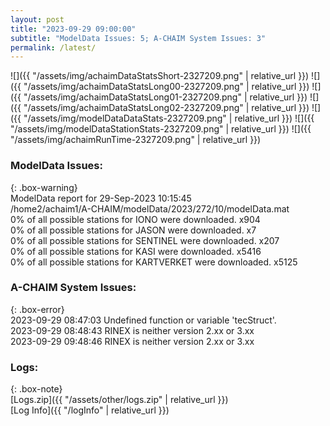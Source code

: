 ```yaml
---
layout: post
title: "2023-09-29 09:00:00"
subtitle: "ModelData Issues: 5; A-CHAIM System Issues: 3"
permalink: /latest/
---
```


![]({{ "/assets/img/achaimDataStatsShort-2327209.png" | relative_url }})
![]({{ "/assets/img/achaimDataStatsLong00-2327209.png" | relative_url }})
![]({{ "/assets/img/achaimDataStatsLong01-2327209.png" | relative_url }})
![]({{ "/assets/img/achaimDataStatsLong02-2327209.png" | relative_url }})
![]({{ "/assets/img/modelDataDataStats-2327209.png" | relative_url }})
![]({{ "/assets/img/modelDataStationStats-2327209.png" | relative_url }})
![]({{ "/assets/img/achaimRunTime-2327209.png" | relative_url }})


### ModelData Issues:  
  
{: .box-warning}  
 ModelData report for 29-Sep-2023 10:15:45   
 /home2/achaim1/A-CHAIM/modelData/2023/272/10/modelData.mat   
 0% of all possible stations for IONO were downloaded. x904   
 0% of all possible stations for JASON were downloaded. x7   
 0% of all possible stations for SENTINEL were downloaded. x207   
 0% of all possible stations for KASI were downloaded. x5416   
 0% of all possible stations for KARTVERKET were downloaded. x5125   
  
### A-CHAIM System Issues:  
  
{: .box-error}  
2023-09-29 08:47:03 Undefined function or variable 'tecStruct'.  
2023-09-29 08:48:43 RINEX is neither version 2.xx or 3.xx  
2023-09-29 09:48:46 RINEX is neither version 2.xx or 3.xx  

### Logs:  
  
{: .box-note}  
[Logs.zip]({{ "/assets/other/logs.zip" | relative_url }})  
[Log Info]({{ "/logInfo" | relative_url }})  
